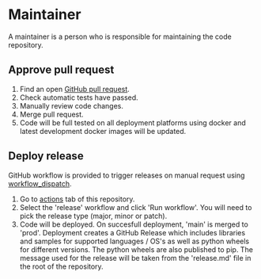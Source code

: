 # Maintainer
A maintainer is a person who is responsible for maintaining the code repository.
## Approve pull request
1. Find an open [GitHub pull request](https://github.com/i3drobotics/phase-csharp/pulls).
2. Check automatic tests have passed.
3. Manually review code changes.
4. Merge pull request.
5. Code will be full tested on all deployment platforms using docker and latest development docker images will be updated.
## Deploy release
GitHub workflow is provided to trigger releases on manual request using [workflow_dispatch](https://docs.github.com/en/actions/managing-workflow-runs/manually-running-a-workflow).
1. Go to [actions](https://github.com/i3drobotics/phase-csharp/actions) tab of this repository.
2. Select the 'release' workflow and click 'Run workflow'. You will need to pick the release type (major, minor or patch).
3. Code will be deployed. On succesfull deployment, 'main' is merged to 'prod'. Deployment creates a GitHub Release which includes libraries and samples for supported languages / OS's as well as python wheels for different versions. The python wheels are also published to pip. The message used for the release will be taken from the 'release.md' file in the root of the repository.